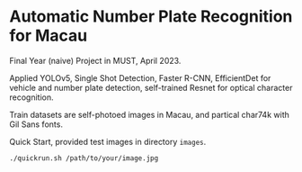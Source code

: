 # Automatic Number Plate Recognition for Macau

Final Year (naive) Project in MUST, April 2023.

Applied YOLOv5, Single Shot Detection, Faster R-CNN, EfficientDet for vehicle and number plate detection, self-trained Resnet for optical character recognition.

Train datasets are self-photoed images in Macau, and partical char74k with Gil Sans fonts.

Quick Start, provided test images in directory `images`.
```bash
./quickrun.sh /path/to/your/image.jpg
